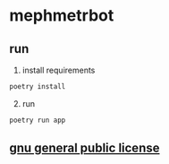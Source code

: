 # mephmetrbot

## run
1. install requirements
```bash
poetry install
```
2. run
```bash
poetry run app
```

## [gnu general public license](LICENSE)
